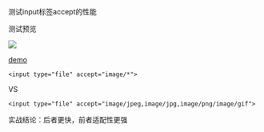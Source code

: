 测试input标签accept的性能

测试预览

![](https://dn-coding-net-production-pp.qbox.me/57ceffca-d853-4df3-a519-c212f8acfdfb.png)

[demo](http://jayinton.com/frontend-demos/input_accept_test/)


```
<input type="file" accept="image/*">
```
VS
```
<input type="file" accept="image/jpeg,image/jpg,image/png/image/gif">
```


实战结论：后者更快，前者适配性更强
